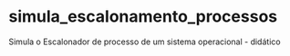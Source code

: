 # simula_escalonamento_processos
Simula o Escalonador de processo de um sistema operacional - didático 
